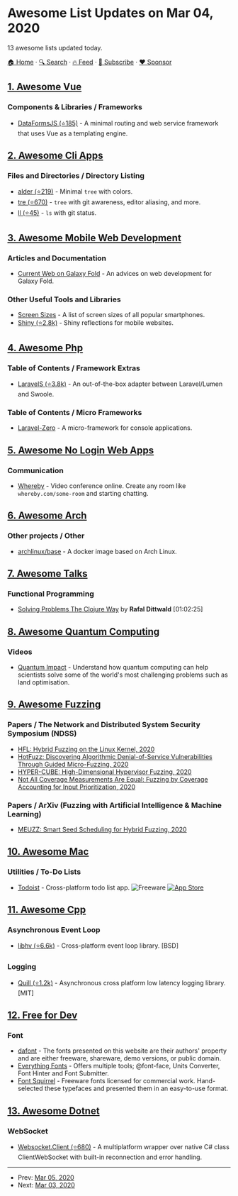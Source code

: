 # Awesome List Updates on Mar 04, 2020

13 awesome lists updated today.

[🏠 Home](/README.md) · [🔍 Search](https://www.trackawesomelist.com/search/) · [🔥 Feed](https://www.trackawesomelist.com/rss.xml) · [📮 Subscribe](https://trackawesomelist.us17.list-manage.com/subscribe?u=d2f0117aa829c83a63ec63c2f&id=36a103854c) · [❤️  Sponsor](https://github.com/sponsors/theowenyoung)



## [1. Awesome Vue](/content/vuejs/awesome-vue/README.md)

### Components & Libraries / Frameworks

*   [DataFormsJS (⭐185)](https://github.com/dataformsjs/dataformsjs) - A minimal routing and web service framework that uses Vue as a templating engine.

## [2. Awesome Cli Apps](/content/agarrharr/awesome-cli-apps/README.md)

### Files and Directories / Directory Listing

*   [alder (⭐219)](https://github.com/aweary/alder) - Minimal `tree` with colors.
*   [tre (⭐670)](https://github.com/dduan/tre) - `tree` with git awareness, editor aliasing, and more.
*   [ll (⭐45)](https://github.com/antonmedv/ll) - `ls` with git status.

## [3. Awesome Mobile Web Development](/content/myshov/awesome-mobile-web-development/README.md)

### Articles and Documentation

*   [Current Web on Galaxy Fold](https://medium.com/samsung-internet-dev/current-web-on-galaxy-fold-ad12d7f57c26) - An advices on web development for Galaxy Fold.

### Other Useful Tools and Libraries

*   [Screen Sizes](http://screensiz.es/phone) - A list of screen sizes of all popular smartphones.
*   [Shiny (⭐2.8k)](https://github.com/rikschennink/shiny) - Shiny reflections for mobile websites.

## [4. Awesome Php](/content/ziadoz/awesome-php/README.md)

### Table of Contents / Framework Extras

*   [LaravelS (⭐3.8k)](https://github.com/hhxsv5/laravel-s) - An out-of-the-box adapter between Laravel/Lumen and Swoole.

### Table of Contents / Micro Frameworks

*   [Laravel-Zero](https://laravel-zero.com) - A micro-framework for console applications.

## [5. Awesome No Login Web Apps](/content/aviaryan/awesome-no-login-web-apps/README.md)

### Communication

*   [Whereby](https://whereby.com/) - Video conference online. Create any room like `whereby.com/some-room` and starting chatting.

## [6. Awesome Arch](/content/PandaFoss/Awesome-Arch/README.md)

### Other projects / Other

*   [archlinux/base](https://hub.docker.com/r/archlinux/base/) - A docker image based on Arch Linux.

## [7. Awesome Talks](/content/JanVanRyswyck/awesome-talks/README.md)

### Functional Programming

*   [Solving Problems The Clojure Way](https://www.youtube.com/watch?v=vK1DazRK_a0) by **Rafal Dittwald** \[01:02:25]

## [8. Awesome Quantum Computing](/content/desireevl/awesome-quantum-computing/README.md)

### Videos

*   [Quantum Impact](https://www.youtube.com/playlist?list=PLFPUGjQjckXFsOEBvvaDeIk5GxctP0ZhX) - Understand how quantum computing can help scientists solve some of the world's most challenging problems such as land optimisation.

## [9. Awesome Fuzzing](/content/cpuu/awesome-fuzzing/README.md)

### Papers / The Network and Distributed System Security Symposium (NDSS)

*   [HFL: Hybrid Fuzzing on the Linux Kernel, 2020](https://www.unexploitable.systems/publication/kimhfl/)
*   [HotFuzz: Discovering Algorithmic Denial-of-Service Vulnerabilities Through Guided Micro-Fuzzing, 2020](https://www.researchgate.net/publication/339164746_HotFuzz_Discovering_Algorithmic_Denial-of-Service_Vulnerabilities_Through_Guided_Micro-Fuzzing)
*   [HYPER-CUBE: High-Dimensional Hypervisor Fuzzing, 2020](https://www.syssec.ruhr-uni-bochum.de/media/emma/veroeffentlichungen/2020/02/07/Hyper-Cube-NDSS20.pdf)
*   [Not All Coverage Measurements Are Equal: Fuzzing by Coverage Accounting for Input Prioritization, 2020](https://www.ndss-symposium.org/wp-content/uploads/2020/02/24422.pdf)

### Papers / ArXiv (Fuzzing with Artificial Intelligence & Machine Learning)

*   [MEUZZ: Smart Seed Scheduling for Hybrid Fuzzing, 2020](https://arxiv.org/abs/2002.08568)

## [10. Awesome Mac](/content/jaywcjlove/awesome-mac/README.md)

### Utilities / To-Do Lists

*   [Todoist](https://todoist.com/mac) - Cross-platform todo list app. ![Freeware](https://jaywcjlove.github.io/sb/ico/min-free.svg "Freeware") [![App Store](https://jaywcjlove.github.io/sb/ico/min-app-store.svg "App Store Software")](https://apps.apple.com/us/app/todoist-to-do-list-tasks/id585829637?mt=12)

## [11. Awesome Cpp](/content/fffaraz/awesome-cpp/README.md)

### Asynchronous Event Loop

*   [libhv (⭐6.6k)](https://github.com/ithewei/libhv) - Cross-platform event loop library. \[BSD]

### Logging

*   [Quill (⭐1.2k)](https://github.com/odygrd/quill) - Asynchronous cross platform low latency logging library. \[MIT]

## [12. Free for Dev](/content/ripienaar/free-for-dev/README.md)

### Font

*   [dafont](https://www.dafont.com/) - The fonts presented on this website are their authors' property and are either freeware, shareware, demo versions, or public domain.
*   [Everything Fonts](https://everythingfonts.com/) - Offers multiple tools; @font-face, Units Converter, Font Hinter and Font Submitter.
*   [Font Squirrel](https://www.fontsquirrel.com/) - Freeware fonts licensed for commercial work. Hand-selected these typefaces and presented them in an easy-to-use format.

## [13. Awesome Dotnet](/content/quozd/awesome-dotnet/README.md)

### WebSocket

*   [Websocket.Client (⭐680)](https://github.com/Marfusios/websocket-client) - A multiplatform wrapper over native C# class ClientWebSocket with built-in reconnection and error handling.

---

- Prev: [Mar 05, 2020](/content/2020/03/05/README.md)
- Next: [Mar 03, 2020](/content/2020/03/03/README.md)